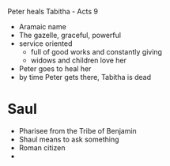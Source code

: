 Peter heals Tabitha - Acts 9
- Aramaic name
- The gazelle, graceful, powerful
- service oriented
	- full of good works and constantly giving
	- widows and children love her
- Peter goes to heal her
- by time Peter gets there, Tabitha is dead

# Saul
- Pharisee from the Tribe of Benjamin
- Shaul means to ask something
- Roman citizen
- 